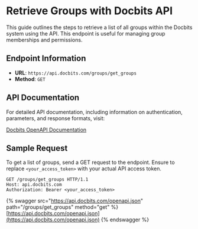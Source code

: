 # Retrieve Groups with Docbits API

This guide outlines the steps to retrieve a list of all groups within the Docbits system using the API. This endpoint is useful for managing group memberships and permissions.

## Endpoint Information

- **URL**: `https://api.docbits.com/groups/get_groups`
- **Method**: `GET`

## API Documentation

For detailed API documentation, including information on authentication, parameters, and response formats, visit:

[Docbits OpenAPI Documentation](https://api.docbits.com/openapi.json)

## Sample Request

To get a list of groups, send a GET request to the endpoint. Ensure to replace `<your_access_token>` with your actual API access token.

```http
GET /groups/get_groups HTTP/1.1
Host: api.docbits.com
Authorization: Bearer <your_access_token>
```

{% swagger src="https://api.docbits.com/openapi.json" path="/groups/get_groups" method="get" %}
[https://api.docbits.com/openapi.json](https://api.docbits.com/openapi.json)
{% endswagger %}
